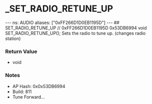 # _SET_RADIO_RETUNE_UP

--- ns: AUDIO aliases: ["0xFF266D1D0EB1195D"] --- ## SET_RADIO_RETUNE_UP  // 0xFF266D1D0EB1195D 0x53DB6994 void SET_RADIO_RETUNE_UP();  Sets the radio to tune up. (changes radio station)

### Return Value
* void

### Notes
* AP Hash: 0x0x53DB6994
* Build: 811
* Tune Forward...

